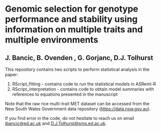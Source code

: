 # Genomic selection for genotype performance and stability using information on multiple traits and multiple environments

## J. Bancic, B. Ovenden , G. Gorjanc, D.J. Tolhurst

This repository contains two scripts to perform statistical analysis in the paper:
1. RScript_fitting - contains code to run the statistical models in ASReml-R 
2. RScript_interpretation - contains code to obtain model summaries with references to equations presented in the manuscript  

Note that the raw rice multi-trait MET dataset can be accessed from the New South Wales Government data repository (https://data.nsw.gov.au).

If you find error in the code, do not hesitate to reach us on email jbancic@ed.ac.uk and D.J.Tolhurst@sms.ed.ac.uk.

